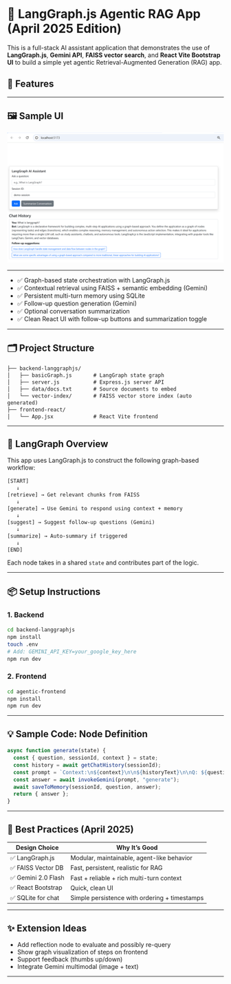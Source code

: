 # 🧠 LangGraph.js Agentic RAG App (April 2025 Edition)

This is a full-stack AI assistant application that demonstrates the use of **LangGraph.js**, **Gemini API**, **FAISS vector search**, and **React Vite Bootstrap UI** to build a simple yet agentic Retrieval-Augmented Generation (RAG) app.

## 🚀 Features

---

## 🖼️ Sample UI

![App UI](screenshots/sample-ui.png)

---


- ✅ Graph-based state orchestration with LangGraph.js
- ✅ Contextual retrieval using FAISS + semantic embedding (Gemini)
- ✅ Persistent multi-turn memory using SQLite
- ✅ Follow-up question generation (Gemini)
- ✅ Optional conversation summarization
- ✅ Clean React UI with follow-up buttons and summarization toggle

---

## 🗂 Project Structure

```
├── backend-langgraphjs/
│   ├── basicGraph.js       # LangGraph state graph
│   ├── server.js           # Express.js server API
│   ├── data/docs.txt       # Source documents to embed
│   └── vector-index/       # FAISS vector store index (auto generated)
├── frontend-react/
│   └── App.jsx             # React Vite frontend
```

---

## 🧠 LangGraph Overview

This app uses LangGraph.js to construct the following graph-based workflow:

```
[START]
   ↓
[retrieve] → Get relevant chunks from FAISS
   ↓
[generate] → Use Gemini to respond using context + memory
   ↓
[suggest] → Suggest follow-up questions (Gemini)
   ↓
[summarize] → Auto-summary if triggered
   ↓
[END]
```

Each node takes in a shared `state` and contributes part of the logic.

---

## 📦 Setup Instructions

### 1. Backend

```bash
cd backend-langgraphjs
npm install
touch .env
# Add: GEMINI_API_KEY=your_google_key_here
npm run dev
```

### 2. Frontend

```bash
cd agentic-frontend
npm install
npm run dev
```

---

## 💡 Sample Code: Node Definition

```js
async function generate(state) {
  const { question, sessionId, context } = state;
  const history = await getChatHistory(sessionId);
  const prompt = `Context:\n${context}\n\n${historyText}\n\nQ: ${question}`;
  const answer = await invokeGemini(prompt, "generate");
  await saveToMemory(sessionId, question, answer);
  return { answer };
}
```

---

## 🧪 Best Practices (April 2025)

| Design Choice     | Why It’s Good |
|-------------------|---------------|
| ✅ LangGraph.js    | Modular, maintainable, agent-like behavior |
| ✅ FAISS Vector DB | Fast, persistent, realistic for RAG |
| ✅ Gemini 2.0 Flash | Fast + reliable + rich multi-turn context |
| ✅ React Bootstrap | Quick, clean UI |
| ✅ SQLite for chat | Simple persistence with ordering + timestamps |

---

## ✨ Extension Ideas

- Add reflection node to evaluate and possibly re-query
- Show graph visualization of steps on frontend
- Support feedback (thumbs up/down)
- Integrate Gemini multimodal (image + text)

---
